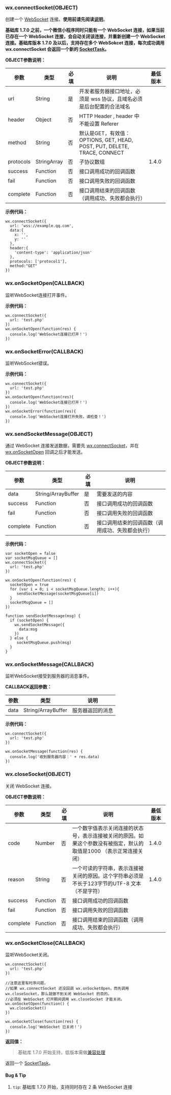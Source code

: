 <!-- https://developers.weixin.qq.com/miniprogram/dev/api/network-socket.html -->

### wx.connectSocket(OBJECT)

创建一个 [WebSocket](https://developer.mozilla.org/zh-CN/docs/Web/API/WebSocket) 连接。**使用前请先阅读[说明](https://developers.weixin.qq.com/miniprogram/dev/api/api-network.html)**。

**基础库 1.7.0 之前，一个微信小程序同时只能有一个 WebSocket 连接，如果当前已存在一个 WebSocket 连接，会自动关闭该连接，并重新创建一个 WebSocket 连接。基础库版本 1.7.0 及以后，支持存在多个 WebSokcet 连接，每次成功调用 wx.connectSocket 会返回一个新的 [SocketTask](https://developers.weixin.qq.com/miniprogram/dev/api/socket-task.html)。**

**OBJECT参数说明：**

  参数        |  类型          |  必填 |  说明                                                               | 最低版本 
--------------|----------------|-------|---------------------------------------------------------------------|----------
  url         |  String        |  是   |开发者服务器接口地址，必须是 wss 协议，且域名必须是后台配置的合法域名|          
  header      |  Object        |  否   |  HTTP Header , header 中不能设置 Referer                            |          
  method      |  String        |  否   |默认是GET，有效值：OPTIONS, GET, HEAD, POST, PUT, DELETE, TRACE, CONNECT|          
  protocols   |  StringArray   |  否   |  子协议数组                                                         |  1.4.0   
  success     |  Function      |  否   |  接口调用成功的回调函数                                             |          
  fail        |  Function      |  否   |  接口调用失败的回调函数                                             |          
  complete    |  Function      |  否   |  接口调用结束的回调函数（调用成功、失败都会执行）                   |          

**示例代码：**

    wx.connectSocket({
      url: 'wss://example.qq.com',
      data:{
        x: '',
        y: ''
      },
      header:{ 
        'content-type': 'application/json'
      },
      protocols: ['protocol1'],
      method:"GET"
    })
    

### wx.onSocketOpen(CALLBACK)

监听WebSocket连接打开事件。

**示例代码：**

    wx.connectSocket({
      url: 'test.php'
    })
    wx.onSocketOpen(function(res) {
      console.log('WebSocket连接已打开！')
    })
    

### wx.onSocketError(CALLBACK)

监听WebSocket错误。

**示例代码：**

    wx.connectSocket({
      url: 'test.php'
    })
    wx.onSocketOpen(function(res){
      console.log('WebSocket连接已打开！')
    })
    wx.onSocketError(function(res){
      console.log('WebSocket连接打开失败，请检查！')
    })
    

### wx.sendSocketMessage(OBJECT)

通过 WebSocket 连接发送数据，需要先 [wx.connectSocket](https://developers.weixin.qq.com/miniprogram/dev/api/network-socket.html#wxconnectsocketobject)，并在 [wx.onSocketOpen](https://developers.weixin.qq.com/miniprogram/dev/api/network-socket.html#wxonsocketopencallback) 回调之后才能发送。

**OBJECT参数说明：**

  参数       |  类型                 |  必填 |  说明                       
-------------|-----------------------|-------|-----------------------------
  data       |  String/ArrayBuffer   |  是   |  需要发送的内容             
  success    |  Function             |  否   |  接口调用成功的回调函数     
  fail       |  Function             |  否   |  接口调用失败的回调函数     
  complete   |  Function             |  否   |接口调用结束的回调函数（调用成功、失败都会执行）

**示例代码：**

    var socketOpen = false
    var socketMsgQueue = []
    wx.connectSocket({
      url: 'test.php'
    })
    
    wx.onSocketOpen(function(res) {
      socketOpen = true
      for (var i = 0; i < socketMsgQueue.length; i++){
         sendSocketMessage(socketMsgQueue[i])
      }
      socketMsgQueue = []
    })
    
    function sendSocketMessage(msg) {
      if (socketOpen) {
        wx.sendSocketMessage({
          data:msg
        })
      } else {
         socketMsgQueue.push(msg)
      }
    }
    

### wx.onSocketMessage(CALLBACK)

监听WebSocket接受到服务器的消息事件。

**CALLBACK返回参数：**

  参数   |  类型                 |  说明       
---------|-----------------------|-------------
  data   |  String/ArrayBuffer   |服务器返回的消息

**示例代码：**

    wx.connectSocket({
      url: 'test.php'
    })
    
    wx.onSocketMessage(function(res) {
      console.log('收到服务器内容：' + res.data)
    })
    

### wx.closeSocket(OBJECT)

关闭 WebSocket 连接。

**OBJECT参数说明：**

  参数       |  类型       |  必填 |  说明                                                           | 最低版本 
-------------|-------------|-------|-----------------------------------------------------------------|----------
  code       |  Number     |  否   |一个数字值表示关闭连接的状态号，表示连接被关闭的原因。如果这个参数没有被指定，默认的取值是1000 （表示正常连接关闭）|  1.4.0   
  reason     |  String     |  否   |一个可读的字符串，表示连接被关闭的原因。这个字符串必须是不长于123字节的UTF-8 文本（不是字符）|  1.4.0   
  success    |  Function   |  否   |  接口调用成功的回调函数                                         |          
  fail       |  Function   |  否   |  接口调用失败的回调函数                                         |          
  complete   |  Function   |  否   |  接口调用结束的回调函数（调用成功、失败都会执行）               |          

### wx.onSocketClose(CALLBACK)

监听WebSocket关闭。

    wx.connectSocket({
      url: 'test.php'
    })
    
    //注意这里有时序问题，
    //如果 wx.connectSocket 还没回调 wx.onSocketOpen，而先调用 wx.closeSocket，那么就做不到关闭 WebSocket 的目的。
    //必须在 WebSocket 打开期间调用 wx.closeSocket 才能关闭。
    wx.onSocketOpen(function() {
      wx.closeSocket()
    })
    
    wx.onSocketClose(function(res) {
      console.log('WebSocket 已关闭！')
    })
    

**返回值：**

> 基础库 1.7.0 开始支持，低版本需做[兼容处理](https://developers.weixin.qq.com/miniprogram/dev/framework/compatibility.html)

返回一个 [SocketTask](https://developers.weixin.qq.com/miniprogram/dev/api/socket-task.html)。

#### Bug & Tip

1.  `tip`: 基础库 1.7.0 开始，支持同时存在 2 条 WebSocket 连接
